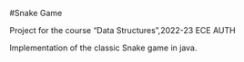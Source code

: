 #Snake Game

Project for the course “Data Structures”,2022-23 ECE AUTH

Implementation of the classic Snake game in java.
